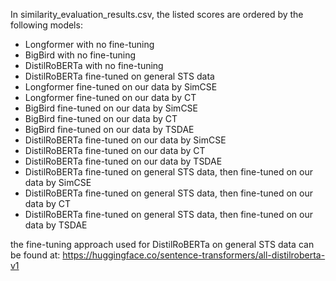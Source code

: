 In similarity_evaluation_results.csv, the listed scores are ordered by the following models:

- Longformer with no fine-tuning
- BigBird with no fine-tuning
- DistilRoBERTa with no fine-tuning
- DistilRoBERTa fine-tuned on general STS data
- Longformer fine-tuned on our data by SimCSE
- Longformer fine-tuned on our data by CT
- BigBird fine-tuned on our data by SimCSE
- BigBird fine-tuned on our data by CT
- BigBird fine-tuned on our data by TSDAE
- DistilRoBERTa fine-tuned on our data by SimCSE
- DistilRoBERTa fine-tuned on our data by CT
- DistilRoBERTa fine-tuned on our data by TSDAE
- DistilRoBERTa fine-tuned on general STS data, then fine-tuned on our data by SimCSE
- DistilRoBERTa fine-tuned on general STS data, then fine-tuned on our data by CT
- DistilRoBERTa fine-tuned on general STS data, then fine-tuned on our data by TSDAE

the fine-tuning approach used for DistilRoBERTa on general STS data can be found at: https://huggingface.co/sentence-transformers/all-distilroberta-v1